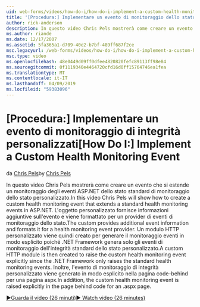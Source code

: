 ```yaml
---
uid: web-forms/videos/how-do-i/how-do-i-implement-a-custom-health-monitoring-event
title: '[Procedura:] Implementare un evento di monitoraggio dello stato personalizzato | Microsoft Docs'
author: rick-anderson
description: In questo video Chris Pels mostrerà come creare un evento che si estende un monitoraggio degli eventi ASP.NET dello stato standard di monitoraggio dello stato personalizzato. Il funzionalità pro personalizzato...
ms.author: riande
ms.date: 12/17/2007
ms.assetid: 5fa365a1-d709-40e2-b7bf-489ff687f2ce
msc.legacyurl: /web-forms/videos/how-do-i/how-do-i-implement-a-custom-health-monitoring-event
msc.type: video
ms.openlocfilehash: 48e0449d09ff0dfee4820820fefc89113ff98e84
ms.sourcegitcommit: 0f1119340e4464720cfd16d0ff15764746ea1fea
ms.translationtype: MT
ms.contentlocale: it-IT
ms.lasthandoff: 04/09/2019
ms.locfileid: "59383096"
---
```

# <a name="how-do-i-implement-a-custom-health-monitoring-event"></a><span data-ttu-id="00760-104">[Procedura:] Implementare un evento di monitoraggio di integrità personalizzati</span><span class="sxs-lookup"><span data-stu-id="00760-104">[How Do I:] Implement a Custom Health Monitoring Event</span></span>

<span data-ttu-id="00760-105">da [Chris Pels](https://twitter.com/chrispels)</span><span class="sxs-lookup"><span data-stu-id="00760-105">by [Chris Pels](https://twitter.com/chrispels)</span></span>

<span data-ttu-id="00760-106">In questo video Chris Pels mostrerà come creare un evento che si estende un monitoraggio degli eventi ASP.NET dello stato standard di monitoraggio dello stato personalizzato.</span><span class="sxs-lookup"><span data-stu-id="00760-106">In this video Chris Pels will show how to create a custom health monitoring event that extends a standard health monitoring events in ASP.NET.</span></span> <span data-ttu-id="00760-107">L'oggetto personalizzato fornisce informazioni aggiuntive sull'evento e viene formattato per un provider di eventi di monitoraggio dello stato.</span><span class="sxs-lookup"><span data-stu-id="00760-107">The custom provides additional event information and formats it for a health monitoring event provider.</span></span> <span data-ttu-id="00760-108">Un modulo HTTP personalizzato viene quindi creato per generare il monitoraggio eventi in modo esplicito poiché .NET Framework genera solo gli eventi di monitoraggio dell'integrità standard dello stato personalizzato.</span><span class="sxs-lookup"><span data-stu-id="00760-108">A custom HTTP module is then created to raise the custom health monitoring event explicitly since the .NET Framework only raises the standard health monitoring events.</span></span> <span data-ttu-id="00760-109">Inoltre, l'evento di monitoraggio di integrità personalizzato viene generato in modo esplicito nella pagina code-behind per una pagina aspx.</span><span class="sxs-lookup"><span data-stu-id="00760-109">In addition, the custom health monitoring event is raised explicitly in the page behind code for an .aspx page.</span></span>

[<span data-ttu-id="00760-110">&#9654;Guarda il video (26 minuti)</span><span class="sxs-lookup"><span data-stu-id="00760-110">&#9654; Watch video (26 minutes)</span></span>](https://channel9.msdn.com/Blogs/ASP-NET-Site-Videos/how-do-i-implement-a-custom-health-monitoring-event)

